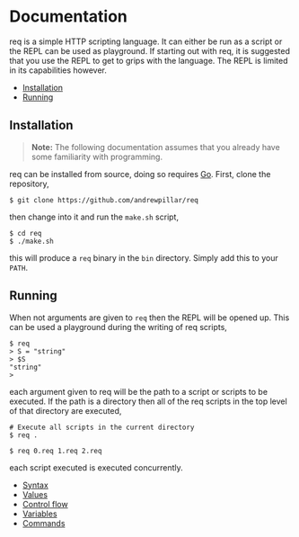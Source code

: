 # Documentation

req is a simple HTTP scripting language. It can either be run as a script or
the REPL can be used as playground. If starting out with req, it is suggested
that you use the REPL to get to grips with the language. The REPL is limited in
its capabilities however.

* [Installation](#installation)
* [Running](#running)

## Installation

>**Note:** The following documentation assumes that you already have some
familiarity with programming.

req can be installed from source, doing so requires [Go][0]. First, clone the
repository,

    $ git clone https://github.com/andrewpillar/req

then change into it and run the `make.sh` script,

    $ cd req
    $ ./make.sh

this will produce a `req` binary in the `bin` directory. Simply add this to your
`PATH`.

## Running

When not arguments are given to `req` then the REPL will be opened up. This can
be used a playground during the writing of req scripts,

    $ req
    > S = "string"
    > $S
    "string"
    >

each argument given to req will be the path to a script or scripts to be
executed. If the path is a directory then all of the req scripts in the top
level of that directory are executed,

    # Execute all scripts in the current directory
    $ req .

    $ req 0.req 1.req 2.req

each script executed is executed concurrently.

* [Syntax](syntax.md)
* [Values](values.md)
* [Control flow](control-flow.md)
* [Variables](variables.md)
* [Commands](commands.md)

[0]: https://go.dev
